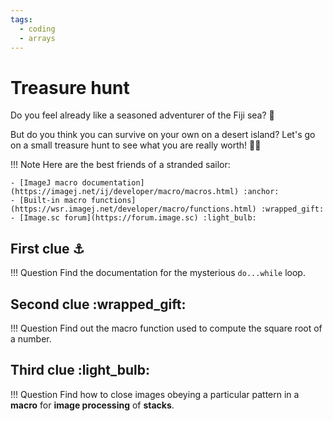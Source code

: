 ```yaml
---
tags:
  - coding
  - arrays
---
```

# Treasure hunt

Do you feel already like a seasoned adventurer of the Fiji sea? :parrot:

But do you think you can survive on your own on a desert island? Let's go on a
small treasure hunt to see what you are really worth! :pirate_flag:

!!! Note
    Here are the best friends of a stranded sailor:

    - [ImageJ macro documentation](https://imagej.net/ij/developer/macro/macros.html) :anchor:
    - [Built-in macro functions](https://wsr.imagej.net/developer/macro/functions.html) :wrapped_gift:
    - [Image.sc forum](https://forum.image.sc) :light_bulb:

## First clue :anchor:

!!! Question
    Find the documentation for the mysterious `do...while` loop.

## Second clue :wrapped_gift:

!!! Question
    Find out the macro function used to compute the square root of a number.

## Third clue :light_bulb:

!!! Question
    Find how to close images obeying a particular pattern in a **macro** for
    **image processing** of **stacks**.
